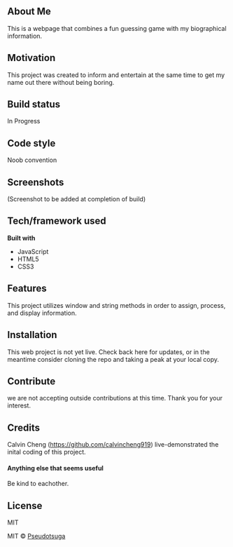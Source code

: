 ## About Me 
This is a webpage that combines a fun guessing game with my biographical information.

## Motivation
This project was created to inform and entertain at the same time to get my name out there without being boring.

## Build status
In Progress

## Code style
Noob convention
 
## Screenshots
(Screenshot to be added at completion of build)

## Tech/framework used
<b>Built with</b>
- JavaScript
- HTML5
- CSS3

## Features
This project utilizes window and string methods in order to assign, process, and display information.


## Installation
This web project is not yet live. Check back here for updates, or in the meantime consider cloning the repo and taking a peak at your local copy.

## Contribute
we are not accepting outside contributions at this time. Thank you for your interest.

## Credits
Calvin Cheng (https://github.com/calvincheng919) live-demonstrated the inital coding of this project.

#### Anything else that seems useful
Be kind to eachother.

## License
MIT

MIT © [Pseudotsuga]()